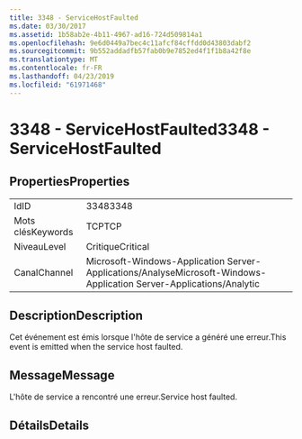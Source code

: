 ```yaml
---
title: 3348 - ServiceHostFaulted
ms.date: 03/30/2017
ms.assetid: 1b58ab2e-4b11-4967-ad16-724d509814a1
ms.openlocfilehash: 9e6d0449a7bec4c11afcf84cffdd0d43803dabf2
ms.sourcegitcommit: 9b552addadfb57fab0b9e7852ed4f1f1b8a42f8e
ms.translationtype: MT
ms.contentlocale: fr-FR
ms.lasthandoff: 04/23/2019
ms.locfileid: "61971468"
---
```

# <a name="3348---servicehostfaulted"></a><span data-ttu-id="370ae-102">3348 - ServiceHostFaulted</span><span class="sxs-lookup"><span data-stu-id="370ae-102">3348 - ServiceHostFaulted</span></span>
## <a name="properties"></a><span data-ttu-id="370ae-103">Properties</span><span class="sxs-lookup"><span data-stu-id="370ae-103">Properties</span></span>  
  
|||  
|-|-|  
|<span data-ttu-id="370ae-104">Id</span><span class="sxs-lookup"><span data-stu-id="370ae-104">ID</span></span>|<span data-ttu-id="370ae-105">3348</span><span class="sxs-lookup"><span data-stu-id="370ae-105">3348</span></span>|  
|<span data-ttu-id="370ae-106">Mots clés</span><span class="sxs-lookup"><span data-stu-id="370ae-106">Keywords</span></span>|<span data-ttu-id="370ae-107">TCP</span><span class="sxs-lookup"><span data-stu-id="370ae-107">TCP</span></span>|  
|<span data-ttu-id="370ae-108">Niveau</span><span class="sxs-lookup"><span data-stu-id="370ae-108">Level</span></span>|<span data-ttu-id="370ae-109">Critique</span><span class="sxs-lookup"><span data-stu-id="370ae-109">Critical</span></span>|  
|<span data-ttu-id="370ae-110">Canal</span><span class="sxs-lookup"><span data-stu-id="370ae-110">Channel</span></span>|<span data-ttu-id="370ae-111">Microsoft-Windows-Application Server-Applications/Analyse</span><span class="sxs-lookup"><span data-stu-id="370ae-111">Microsoft-Windows-Application Server-Applications/Analytic</span></span>|  
  
## <a name="description"></a><span data-ttu-id="370ae-112">Description</span><span class="sxs-lookup"><span data-stu-id="370ae-112">Description</span></span>  
 <span data-ttu-id="370ae-113">Cet événement est émis lorsque l'hôte de service a généré une erreur.</span><span class="sxs-lookup"><span data-stu-id="370ae-113">This event is emitted when the service host faulted.</span></span>  
  
## <a name="message"></a><span data-ttu-id="370ae-114">Message</span><span class="sxs-lookup"><span data-stu-id="370ae-114">Message</span></span>  
 <span data-ttu-id="370ae-115">L'hôte de service a rencontré une erreur.</span><span class="sxs-lookup"><span data-stu-id="370ae-115">Service host faulted.</span></span>  
  
## <a name="details"></a><span data-ttu-id="370ae-116">Détails</span><span class="sxs-lookup"><span data-stu-id="370ae-116">Details</span></span>
